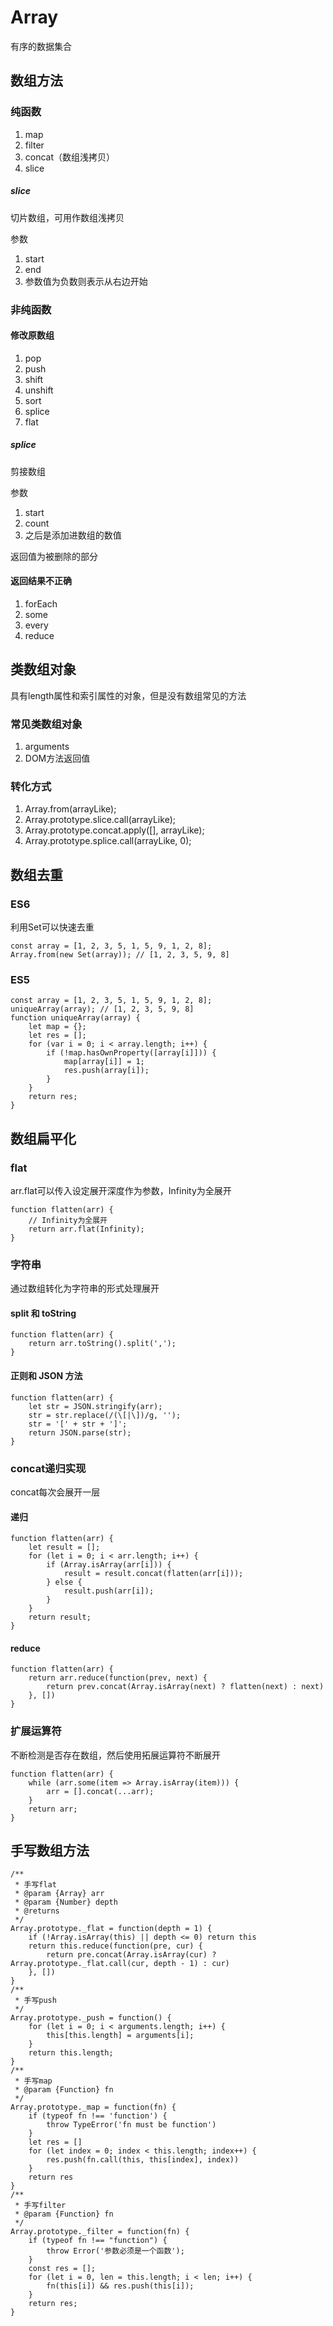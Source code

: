 # Array

有序的数据集合

## 数组方法

### 纯函数

1. map
2. filter
3. concat（数组浅拷贝）
4. slice

##### slice

切片数组，可用作数组浅拷贝

参数
1. start
2. end
3. 参数值为负数则表示从右边开始

### 非纯函数

#### 修改原数组

1. pop
2. push
3. shift
4. unshift
5. sort
6. splice
7. flat

##### splice

剪接数组

参数
1. start
2. count
3. 之后是添加进数组的数值

返回值为被删除的部分

#### 返回结果不正确

1. forEach
2. some
3. every
4. reduce

## 类数组对象

具有length属性和索引属性的对象，但是没有数组常见的方法

### 常见类数组对象

1. arguments
2. DOM方法返回值

### 转化方式

1. Array.from(arrayLike);
2. Array.prototype.slice.call(arrayLike);
3. Array.prototype.concat.apply([], arrayLike);
4. Array.prototype.splice.call(arrayLike, 0);

## 数组去重

### ES6

利用Set可以快速去重

```JS
const array = [1, 2, 3, 5, 1, 5, 9, 1, 2, 8];
Array.from(new Set(array)); // [1, 2, 3, 5, 9, 8]
```

### ES5

```JS
const array = [1, 2, 3, 5, 1, 5, 9, 1, 2, 8];
uniqueArray(array); // [1, 2, 3, 5, 9, 8]
function uniqueArray(array) {
    let map = {};
    let res = [];
    for (var i = 0; i < array.length; i++) {
        if (!map.hasOwnProperty([array[i]])) {
            map[array[i]] = 1;
            res.push(array[i]);
        }
    }
    return res;
}
```

## 数组扁平化

### flat

arr.flat可以传入设定展开深度作为参数，Infinity为全展开

```JS
function flatten(arr) {
    // Infinity为全展开
    return arr.flat(Infinity);
}
```

###  字符串

通过数组转化为字符串的形式处理展开

#### split 和 toString

```JS
function flatten(arr) {
    return arr.toString().split(',');
}
```

#### 正则和 JSON 方法

```JS
function flatten(arr) {
    let str = JSON.stringify(arr);
    str = str.replace(/(\[|\])/g, '');
    str = '[' + str + ']';
    return JSON.parse(str);
}
```

### concat递归实现

concat每次会展开一层

#### 递归

```JS
function flatten(arr) {
    let result = [];
    for (let i = 0; i < arr.length; i++) {
        if (Array.isArray(arr[i])) {
            result = result.concat(flatten(arr[i]));
        } else {
            result.push(arr[i]);
        }
    }
    return result;
}
```

#### reduce

```JS
function flatten(arr) {
    return arr.reduce(function(prev, next) {
        return prev.concat(Array.isArray(next) ? flatten(next) : next)
    }, [])
}
```

### 扩展运算符

不断检测是否存在数组，然后使用拓展运算符不断展开

```JS
function flatten(arr) {
    while (arr.some(item => Array.isArray(item))) {
        arr = [].concat(...arr);
    }
    return arr;
}
```

## 手写数组方法

```JS
/**
 * 手写flat
 * @param {Array} arr 
 * @param {Number} depth 
 * @returns 
 */
Array.prototype._flat = function(depth = 1) {
    if (!Array.isArray(this) || depth <= 0) return this
    return this.reduce(function(pre, cur) {
        return pre.concat(Array.isArray(cur) ? Array.prototype._flat.call(cur, depth - 1) : cur)
    }, [])
}
/**
 * 手写push 
 */
Array.prototype._push = function() {
    for (let i = 0; i < arguments.length; i++) {
        this[this.length] = arguments[i];
    }
    return this.length;
}
/**
 * 手写map
 * @param {Function} fn 
 */
Array.prototype._map = function(fn) {
    if (typeof fn !== 'function') {
        throw TypeError('fn must be function')
    }
    let res = []
    for (let index = 0; index < this.length; index++) {
        res.push(fn.call(this, this[index], index))
    }
    return res
}
/**
 * 手写filter
 * @param {Function} fn 
 */
Array.prototype._filter = function(fn) {
    if (typeof fn !== "function") {
        throw Error('参数必须是一个函数');
    }
    const res = [];
    for (let i = 0, len = this.length; i < len; i++) {
        fn(this[i]) && res.push(this[i]);
    }
    return res;
}
```
